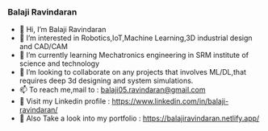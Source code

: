 ### Balaji Ravindaran


- 👋 Hi, I’m Balaji Ravindaran
- 👀 I’m interested in Robotics,IoT,Machine Learning,3D industrial design and CAD/CAM
- 🌱 I’m currently learning Mechatronics engineering in SRM institute of science and technology
- 💞️ I’m looking to collaborate on any projects that involves ML/DL,that requires deep 3d designing and system simulations. 
- 📫 To reach me,mail to : balaji05.ravindaran@gmail.com
- 📄 Visit my Linkedin profile : https://www.linkedin.com/in/balaji-ravindaran/
- 📁 Also Take a look into my portfolio : https://balajiravindaran.netlify.app/
